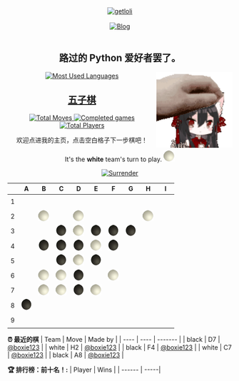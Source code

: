 <div align="center">
  <a href="https://count.getloli.com/">
    <img src="https://count.getloli.com/get/@boxie123?theme=rule34" width='500px' alt="getloli" />
  </a>
</div>
<br />
<div align="center">
  <a href="https://boxie123.github.io/">
    <img src="https://img.shields.io/badge/Blog-%23FFA500.svg?&style=for-the-badge&logo=rss&logoColor=white" alt="Blog" />
  </a>
</div>
<br />

<h2 align="center"> 路过的 Python 爱好者罢了。</h2>

<div align="center">
  <a href="https://boxie123.github.io/">
    <img src="https://github-readme-stats.vercel.app/api/top-langs/?username=boxie123&bg_color=151515&title_color=00a0ff&text_color=eeeee0&layout=compact" alt="Most Used Languages" />
  </a>
  <img align="right" src="images/motou.gif" alt="touch head" width='170px' />
</div>

<h2 align="center"> 
  <a href="https://zh.wikipedia.org/wiki/%E4%BA%94%E5%AD%90%E6%A3%8B">五子棋</a>
</h2>

<!--START_SECTION:gomoku-->
<div align="center">
  <a href="https://img.shields.io/">
    <img src="https://img.shields.io/badge/Total%20moves-4-blue" alt="Total Moves" />
    <img src="https://img.shields.io/badge/Completed%20games-0-brightgreen" alt="Completed games" />
    <img src="https://img.shields.io/badge/Total%20players-1-orange" alt="Total Players" />
  </a>

欢迎点进我的主页，点击空白格子下一步棋吧！


It's the **white** team's turn to play. ![](/assets/white.png)

<a href="https://github.com/boxie123/boxie123/issues/new?title=gomoku%7Csurrender&labels=gomoku&body=只需点击“Submit+new+issue”即可！README将在大约30秒后更新。请不要更改issue标题哦.">
    <img src="https://img.shields.io/badge/投降%20-%2348e3c9.svg?&style=plastic&logoColor=white" width='60px' alt="Surrender" />
</a>



| |A|B|C|D|E|F|G|H|I|
| - | - | - | - | - | - | - | - | - | - |
| 1 | [![](/assets/blank.png)](https://github.com/boxie123/boxie123/issues/new?title=gomoku%7Cdrop%7Cwhite%7CA1&labels=gomoku&body=只需点击“Submit+new+issue”即可下棋！README将在大约30秒后更新。请不要更改issue标题哦.) |[![](/assets/blank.png)](https://github.com/boxie123/boxie123/issues/new?title=gomoku%7Cdrop%7Cwhite%7CB1&labels=gomoku&body=只需点击“Submit+new+issue”即可下棋！README将在大约30秒后更新。请不要更改issue标题哦.) |[![](/assets/blank.png)](https://github.com/boxie123/boxie123/issues/new?title=gomoku%7Cdrop%7Cwhite%7CC1&labels=gomoku&body=只需点击“Submit+new+issue”即可下棋！README将在大约30秒后更新。请不要更改issue标题哦.) |[![](/assets/blank.png)](https://github.com/boxie123/boxie123/issues/new?title=gomoku%7Cdrop%7Cwhite%7CD1&labels=gomoku&body=只需点击“Submit+new+issue”即可下棋！README将在大约30秒后更新。请不要更改issue标题哦.) |[![](/assets/blank.png)](https://github.com/boxie123/boxie123/issues/new?title=gomoku%7Cdrop%7Cwhite%7CE1&labels=gomoku&body=只需点击“Submit+new+issue”即可下棋！README将在大约30秒后更新。请不要更改issue标题哦.) |[![](/assets/blank.png)](https://github.com/boxie123/boxie123/issues/new?title=gomoku%7Cdrop%7Cwhite%7CF1&labels=gomoku&body=只需点击“Submit+new+issue”即可下棋！README将在大约30秒后更新。请不要更改issue标题哦.) |[![](/assets/blank.png)](https://github.com/boxie123/boxie123/issues/new?title=gomoku%7Cdrop%7Cwhite%7CG1&labels=gomoku&body=只需点击“Submit+new+issue”即可下棋！README将在大约30秒后更新。请不要更改issue标题哦.) |[![](/assets/blank.png)](https://github.com/boxie123/boxie123/issues/new?title=gomoku%7Cdrop%7Cwhite%7CH1&labels=gomoku&body=只需点击“Submit+new+issue”即可下棋！README将在大约30秒后更新。请不要更改issue标题哦.) |[![](/assets/blank.png)](https://github.com/boxie123/boxie123/issues/new?title=gomoku%7Cdrop%7Cwhite%7CI1&labels=gomoku&body=只需点击“Submit+new+issue”即可下棋！README将在大约30秒后更新。请不要更改issue标题哦.) |
| 2 | [![](/assets/blank.png)](https://github.com/boxie123/boxie123/issues/new?title=gomoku%7Cdrop%7Cwhite%7CA2&labels=gomoku&body=只需点击“Submit+new+issue”即可下棋！README将在大约30秒后更新。请不要更改issue标题哦.) |![](/assets/white.png) |[![](/assets/blank.png)](https://github.com/boxie123/boxie123/issues/new?title=gomoku%7Cdrop%7Cwhite%7CC2&labels=gomoku&body=只需点击“Submit+new+issue”即可下棋！README将在大约30秒后更新。请不要更改issue标题哦.) |![](/assets/white.png) |[![](/assets/blank.png)](https://github.com/boxie123/boxie123/issues/new?title=gomoku%7Cdrop%7Cwhite%7CE2&labels=gomoku&body=只需点击“Submit+new+issue”即可下棋！README将在大约30秒后更新。请不要更改issue标题哦.) |[![](/assets/blank.png)](https://github.com/boxie123/boxie123/issues/new?title=gomoku%7Cdrop%7Cwhite%7CF2&labels=gomoku&body=只需点击“Submit+new+issue”即可下棋！README将在大约30秒后更新。请不要更改issue标题哦.) |[![](/assets/blank.png)](https://github.com/boxie123/boxie123/issues/new?title=gomoku%7Cdrop%7Cwhite%7CG2&labels=gomoku&body=只需点击“Submit+new+issue”即可下棋！README将在大约30秒后更新。请不要更改issue标题哦.) |![](/assets/white.png) |[![](/assets/blank.png)](https://github.com/boxie123/boxie123/issues/new?title=gomoku%7Cdrop%7Cwhite%7CI2&labels=gomoku&body=只需点击“Submit+new+issue”即可下棋！README将在大约30秒后更新。请不要更改issue标题哦.) |
| 3 | [![](/assets/blank.png)](https://github.com/boxie123/boxie123/issues/new?title=gomoku%7Cdrop%7Cwhite%7CA3&labels=gomoku&body=只需点击“Submit+new+issue”即可下棋！README将在大约30秒后更新。请不要更改issue标题哦.) |[![](/assets/blank.png)](https://github.com/boxie123/boxie123/issues/new?title=gomoku%7Cdrop%7Cwhite%7CB3&labels=gomoku&body=只需点击“Submit+new+issue”即可下棋！README将在大约30秒后更新。请不要更改issue标题哦.) |![](/assets/black.png) |![](/assets/white.png) |![](/assets/black.png) |![](/assets/black.png) |![](/assets/black.png) |[![](/assets/blank.png)](https://github.com/boxie123/boxie123/issues/new?title=gomoku%7Cdrop%7Cwhite%7CH3&labels=gomoku&body=只需点击“Submit+new+issue”即可下棋！README将在大约30秒后更新。请不要更改issue标题哦.) |[![](/assets/blank.png)](https://github.com/boxie123/boxie123/issues/new?title=gomoku%7Cdrop%7Cwhite%7CI3&labels=gomoku&body=只需点击“Submit+new+issue”即可下棋！README将在大约30秒后更新。请不要更改issue标题哦.) |
| 4 | [![](/assets/blank.png)](https://github.com/boxie123/boxie123/issues/new?title=gomoku%7Cdrop%7Cwhite%7CA4&labels=gomoku&body=只需点击“Submit+new+issue”即可下棋！README将在大约30秒后更新。请不要更改issue标题哦.) |![](/assets/black.png) |![](/assets/black.png) |![](/assets/black.png) |![](/assets/white.png) |![](/assets/black.png) |[![](/assets/blank.png)](https://github.com/boxie123/boxie123/issues/new?title=gomoku%7Cdrop%7Cwhite%7CG4&labels=gomoku&body=只需点击“Submit+new+issue”即可下棋！README将在大约30秒后更新。请不要更改issue标题哦.) |[![](/assets/blank.png)](https://github.com/boxie123/boxie123/issues/new?title=gomoku%7Cdrop%7Cwhite%7CH4&labels=gomoku&body=只需点击“Submit+new+issue”即可下棋！README将在大约30秒后更新。请不要更改issue标题哦.) |[![](/assets/blank.png)](https://github.com/boxie123/boxie123/issues/new?title=gomoku%7Cdrop%7Cwhite%7CI4&labels=gomoku&body=只需点击“Submit+new+issue”即可下棋！README将在大约30秒后更新。请不要更改issue标题哦.) |
| 5 | [![](/assets/blank.png)](https://github.com/boxie123/boxie123/issues/new?title=gomoku%7Cdrop%7Cwhite%7CA5&labels=gomoku&body=只需点击“Submit+new+issue”即可下棋！README将在大约30秒后更新。请不要更改issue标题哦.) |[![](/assets/blank.png)](https://github.com/boxie123/boxie123/issues/new?title=gomoku%7Cdrop%7Cwhite%7CB5&labels=gomoku&body=只需点击“Submit+new+issue”即可下棋！README将在大约30秒后更新。请不要更改issue标题哦.) |![](/assets/black.png) |![](/assets/white.png) |![](/assets/black.png) |[![](/assets/blank.png)](https://github.com/boxie123/boxie123/issues/new?title=gomoku%7Cdrop%7Cwhite%7CF5&labels=gomoku&body=只需点击“Submit+new+issue”即可下棋！README将在大约30秒后更新。请不要更改issue标题哦.) |[![](/assets/blank.png)](https://github.com/boxie123/boxie123/issues/new?title=gomoku%7Cdrop%7Cwhite%7CG5&labels=gomoku&body=只需点击“Submit+new+issue”即可下棋！README将在大约30秒后更新。请不要更改issue标题哦.) |[![](/assets/blank.png)](https://github.com/boxie123/boxie123/issues/new?title=gomoku%7Cdrop%7Cwhite%7CH5&labels=gomoku&body=只需点击“Submit+new+issue”即可下棋！README将在大约30秒后更新。请不要更改issue标题哦.) |[![](/assets/blank.png)](https://github.com/boxie123/boxie123/issues/new?title=gomoku%7Cdrop%7Cwhite%7CI5&labels=gomoku&body=只需点击“Submit+new+issue”即可下棋！README将在大约30秒后更新。请不要更改issue标题哦.) |
| 6 | [![](/assets/blank.png)](https://github.com/boxie123/boxie123/issues/new?title=gomoku%7Cdrop%7Cwhite%7CA6&labels=gomoku&body=只需点击“Submit+new+issue”即可下棋！README将在大约30秒后更新。请不要更改issue标题哦.) |![](/assets/white.png) |![](/assets/white.png) |![](/assets/black.png) |[![](/assets/blank.png)](https://github.com/boxie123/boxie123/issues/new?title=gomoku%7Cdrop%7Cwhite%7CE6&labels=gomoku&body=只需点击“Submit+new+issue”即可下棋！README将在大约30秒后更新。请不要更改issue标题哦.) |![](/assets/white.png) |[![](/assets/blank.png)](https://github.com/boxie123/boxie123/issues/new?title=gomoku%7Cdrop%7Cwhite%7CG6&labels=gomoku&body=只需点击“Submit+new+issue”即可下棋！README将在大约30秒后更新。请不要更改issue标题哦.) |[![](/assets/blank.png)](https://github.com/boxie123/boxie123/issues/new?title=gomoku%7Cdrop%7Cwhite%7CH6&labels=gomoku&body=只需点击“Submit+new+issue”即可下棋！README将在大约30秒后更新。请不要更改issue标题哦.) |[![](/assets/blank.png)](https://github.com/boxie123/boxie123/issues/new?title=gomoku%7Cdrop%7Cwhite%7CI6&labels=gomoku&body=只需点击“Submit+new+issue”即可下棋！README将在大约30秒后更新。请不要更改issue标题哦.) |
| 7 | [![](/assets/blank.png)](https://github.com/boxie123/boxie123/issues/new?title=gomoku%7Cdrop%7Cwhite%7CA7&labels=gomoku&body=只需点击“Submit+new+issue”即可下棋！README将在大约30秒后更新。请不要更改issue标题哦.) |![](/assets/white.png) |![](/assets/white.png) |![](/assets/black.png) |![](/assets/white.png) |[![](/assets/blank.png)](https://github.com/boxie123/boxie123/issues/new?title=gomoku%7Cdrop%7Cwhite%7CF7&labels=gomoku&body=只需点击“Submit+new+issue”即可下棋！README将在大约30秒后更新。请不要更改issue标题哦.) |[![](/assets/blank.png)](https://github.com/boxie123/boxie123/issues/new?title=gomoku%7Cdrop%7Cwhite%7CG7&labels=gomoku&body=只需点击“Submit+new+issue”即可下棋！README将在大约30秒后更新。请不要更改issue标题哦.) |[![](/assets/blank.png)](https://github.com/boxie123/boxie123/issues/new?title=gomoku%7Cdrop%7Cwhite%7CH7&labels=gomoku&body=只需点击“Submit+new+issue”即可下棋！README将在大约30秒后更新。请不要更改issue标题哦.) |[![](/assets/blank.png)](https://github.com/boxie123/boxie123/issues/new?title=gomoku%7Cdrop%7Cwhite%7CI7&labels=gomoku&body=只需点击“Submit+new+issue”即可下棋！README将在大约30秒后更新。请不要更改issue标题哦.) |
| 8 | ![](/assets/black.png) |[![](/assets/blank.png)](https://github.com/boxie123/boxie123/issues/new?title=gomoku%7Cdrop%7Cwhite%7CB8&labels=gomoku&body=只需点击“Submit+new+issue”即可下棋！README将在大约30秒后更新。请不要更改issue标题哦.) |[![](/assets/blank.png)](https://github.com/boxie123/boxie123/issues/new?title=gomoku%7Cdrop%7Cwhite%7CC8&labels=gomoku&body=只需点击“Submit+new+issue”即可下棋！README将在大约30秒后更新。请不要更改issue标题哦.) |[![](/assets/blank.png)](https://github.com/boxie123/boxie123/issues/new?title=gomoku%7Cdrop%7Cwhite%7CD8&labels=gomoku&body=只需点击“Submit+new+issue”即可下棋！README将在大约30秒后更新。请不要更改issue标题哦.) |[![](/assets/blank.png)](https://github.com/boxie123/boxie123/issues/new?title=gomoku%7Cdrop%7Cwhite%7CE8&labels=gomoku&body=只需点击“Submit+new+issue”即可下棋！README将在大约30秒后更新。请不要更改issue标题哦.) |[![](/assets/blank.png)](https://github.com/boxie123/boxie123/issues/new?title=gomoku%7Cdrop%7Cwhite%7CF8&labels=gomoku&body=只需点击“Submit+new+issue”即可下棋！README将在大约30秒后更新。请不要更改issue标题哦.) |[![](/assets/blank.png)](https://github.com/boxie123/boxie123/issues/new?title=gomoku%7Cdrop%7Cwhite%7CG8&labels=gomoku&body=只需点击“Submit+new+issue”即可下棋！README将在大约30秒后更新。请不要更改issue标题哦.) |[![](/assets/blank.png)](https://github.com/boxie123/boxie123/issues/new?title=gomoku%7Cdrop%7Cwhite%7CH8&labels=gomoku&body=只需点击“Submit+new+issue”即可下棋！README将在大约30秒后更新。请不要更改issue标题哦.) |[![](/assets/blank.png)](https://github.com/boxie123/boxie123/issues/new?title=gomoku%7Cdrop%7Cwhite%7CI8&labels=gomoku&body=只需点击“Submit+new+issue”即可下棋！README将在大约30秒后更新。请不要更改issue标题哦.) |
| 9 | [![](/assets/blank.png)](https://github.com/boxie123/boxie123/issues/new?title=gomoku%7Cdrop%7Cwhite%7CA9&labels=gomoku&body=只需点击“Submit+new+issue”即可下棋！README将在大约30秒后更新。请不要更改issue标题哦.) |[![](/assets/blank.png)](https://github.com/boxie123/boxie123/issues/new?title=gomoku%7Cdrop%7Cwhite%7CB9&labels=gomoku&body=只需点击“Submit+new+issue”即可下棋！README将在大约30秒后更新。请不要更改issue标题哦.) |[![](/assets/blank.png)](https://github.com/boxie123/boxie123/issues/new?title=gomoku%7Cdrop%7Cwhite%7CC9&labels=gomoku&body=只需点击“Submit+new+issue”即可下棋！README将在大约30秒后更新。请不要更改issue标题哦.) |[![](/assets/blank.png)](https://github.com/boxie123/boxie123/issues/new?title=gomoku%7Cdrop%7Cwhite%7CD9&labels=gomoku&body=只需点击“Submit+new+issue”即可下棋！README将在大约30秒后更新。请不要更改issue标题哦.) |[![](/assets/blank.png)](https://github.com/boxie123/boxie123/issues/new?title=gomoku%7Cdrop%7Cwhite%7CE9&labels=gomoku&body=只需点击“Submit+new+issue”即可下棋！README将在大约30秒后更新。请不要更改issue标题哦.) |[![](/assets/blank.png)](https://github.com/boxie123/boxie123/issues/new?title=gomoku%7Cdrop%7Cwhite%7CF9&labels=gomoku&body=只需点击“Submit+new+issue”即可下棋！README将在大约30秒后更新。请不要更改issue标题哦.) |[![](/assets/blank.png)](https://github.com/boxie123/boxie123/issues/new?title=gomoku%7Cdrop%7Cwhite%7CG9&labels=gomoku&body=只需点击“Submit+new+issue”即可下棋！README将在大约30秒后更新。请不要更改issue标题哦.) |[![](/assets/blank.png)](https://github.com/boxie123/boxie123/issues/new?title=gomoku%7Cdrop%7Cwhite%7CH9&labels=gomoku&body=只需点击“Submit+new+issue”即可下棋！README将在大约30秒后更新。请不要更改issue标题哦.) |[![](/assets/blank.png)](https://github.com/boxie123/boxie123/issues/new?title=gomoku%7Cdrop%7Cwhite%7CI9&labels=gomoku&body=只需点击“Submit+new+issue”即可下棋！README将在大约30秒后更新。请不要更改issue标题哦.) |


</div>

**:alarm_clock: 最近的棋**
| Team | Move | Made by |
| ---- | ---- | ------- |
| black | D7 | [@boxie123](https://github.com/boxie123) |
| white | H2 | [@boxie123](https://github.com/boxie123) |
| black | F4 | [@boxie123](https://github.com/boxie123) |
| white | C7 | [@boxie123](https://github.com/boxie123) |
| black | A8 | [@boxie123](https://github.com/boxie123) |


**:trophy: 排行榜：前十名！:**
| Player | Wins |
| ------ | -----|

<!--END_SECTION:gomoku-->
